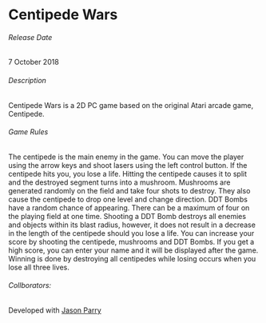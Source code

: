 <H1> Centipede Wars</H1>

<h6>Release Date</h6> 7 October 2018

<h6>Description</h6> Centipede Wars is a 2D PC game based on the original Atari arcade game, Centipede.

<h6>Game Rules</h6> The centipede is the main enemy in the game. You can move the player using the arrow keys and shoot lasers 
using the left control button. If the centipede hits you, you lose a life. Hitting the centipede causes it to split and the
destroyed segment turns into a mushroom. Mushrooms are generated randomly on the field and take four shots to destroy. They also cause the centipede to drop
one level and change direction. DDT Bombs have a random chance of appearing. There can be a maximum of four on the playing field
at one time. Shooting a DDT Bomb destroys all enemies and objects within its blast radius, however, it does not result in a 
decrease in the length of the centipede should you lose a life. You can increase your score by shooting the centipede, mushrooms
and DDT Bombs. If you get a high score, you can enter your name and it will be displayed after the game. Winning is
done by destroying all centipedes while losing occurs when you lose all three lives.

<h6> Collborators: </h6> 
<span>Developed with <a href = "https://github.com/JasP19">Jason Parry</span>
